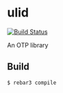 ulid
=====

[![Build Status](https://travis-ci.org/savonarola/ulid.svg?branch=master)](https://travis-ci.org/savonarola/ulid)

An OTP library

Build
-----

    $ rebar3 compile
